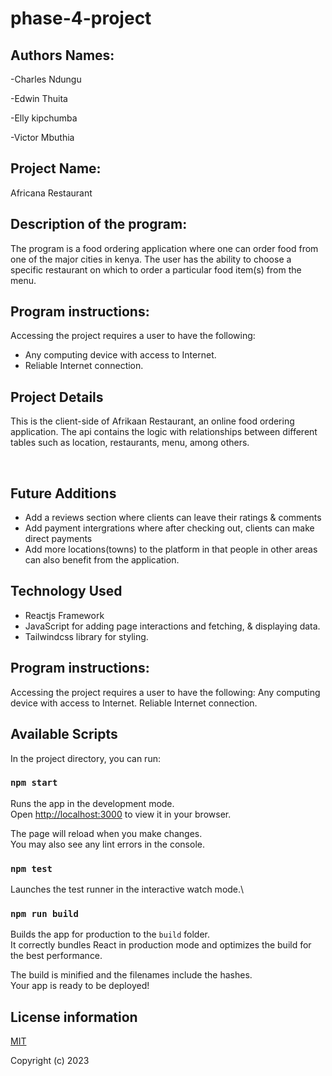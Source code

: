 # phase-4-project
## Authors Names:
-Charles Ndungu

-Edwin Thuita

-Elly kipchumba

-Victor Mbuthia



## Project Name:
Africana Restaurant 

## Description of the program:
The program is a food ordering application where one can order food from one of the major cities in kenya. The user has the ability to choose a specific restaurant on which to order a particular food item(s) from the menu.


## Program instructions:
Accessing the project requires a user to have the following: 
* Any computing device with access to Internet. 
* Reliable Internet connection.


## Project Details

This is the client-side of Afrikaan Restaurant, an online food ordering application. The api contains the logic with relationships between different tables such as location, restaurants, menu, among others. 

<br>

## Future Additions 
* Add a reviews section where clients can leave their ratings & comments
* Add payment intergrations where after checking out, clients can make direct payments
* Add more locations(towns) to the platform in that people in other areas can also benefit from the application.



## Technology Used
* Reactjs Framework  
* JavaScript for adding page interactions and fetching, & displaying data. 
* Tailwindcss library for styling.


## Program instructions:
Accessing the project requires a user to have the following: Any computing device with access to Internet. Reliable Internet connection.


## Available Scripts

In the project directory, you can run:

### `npm start`

Runs the app in the development mode.\
Open [http://localhost:3000](http://localhost:3000) to view it in your browser.

The page will reload when you make changes.\
You may also see any lint errors in the console.

### `npm test`

Launches the test runner in the interactive watch mode.\


### `npm run build`

Builds the app for production to the `build` folder.\
It correctly bundles React in production mode and optimizes the build for the best performance.

The build is minified and the filenames include the hashes.\
Your app is ready to be deployed! 






## License information

[MIT](LICENCE)

Copyright (c) 2023

